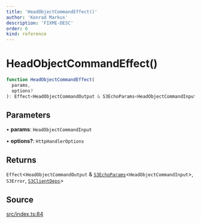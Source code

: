 ```yaml
---
title: 'HeadObjectCommandEffect()'
author: 'Konrad Markus'
description: 'FIXME-DESC'
order: 6
kind: reference
---
```


# HeadObjectCommandEffect()

```ts
function HeadObjectCommandEffect(
  params,
  options?
): Effect<HeadObjectCommandOutput & S3EchoParams<HeadObjectCommandInput>, S3Error, S3ClientDeps>;
```

## Parameters

• **params**: `HeadObjectCommandInput`

• **options?**: `HttpHandlerOptions`

## Returns

`Effect`\<`HeadObjectCommandOutput` & [`S3EchoParams`](/projects/konkerdev-aws-client-effect-s3/reference/type-aliases/s3echoparams)\<`HeadObjectCommandInput`\>, `S3Error`, [`S3ClientDeps`](/projects/konkerdev-aws-client-effect-s3/reference/type-aliases/s3clientdeps)\>

## Source

[src/index.ts:84](https://github.com/konkerdotdev/aws-client-effect-s3/blob/3f8e0eff075dd69bba1d17c99a6862f1e6b4d974/src/index.ts#L84)
